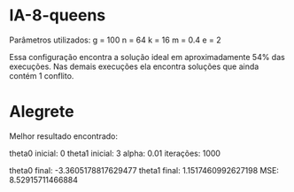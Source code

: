 # IA-8-queens

Parâmetros utilizados:
g = 100
n = 64
k = 16
m = 0.4
e = 2

Essa configuração encontra a solução ideal em aproximadamente 54% das execuções. Nas demais execuções ela encontra soluções que ainda contém 1 conflito.


# Alegrete

Melhor resultado encontrado:

theta0 inicial: 0
theta1 inicial: 3
alpha: 0.01
iterações: 1000

theta0 final: -3.3605178817629477
theta1 final: 1.1517460992627198
MSE: 8.52915711466884
